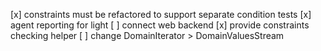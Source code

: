 [x] constraints must be refactored to support separate condition tests
[x] agent reporting for light
[ ] connect web backend
[x] provide constraints checking helper
[ ] change DomainIterator > DomainValuesStream 
